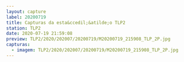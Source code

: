 ```yaml
---
layout: capture
label: 20200719
title: Capturas da esta&ccedil;&atilde;o TLP2
station: TLP2
date: 2020-07-19 21:59:08
preview: TLP2/2020/202007/20200719/M20200719_215908_TLP_2P.jpg
capturas:
  - imagem: TLP2/2020/202007/20200719/M20200719_215908_TLP_2P.jpg
---
```

